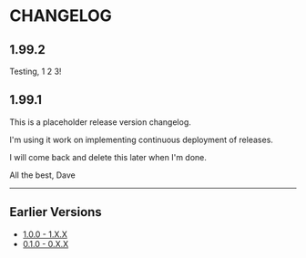 # CHANGELOG

## 1.99.2

</placeholder>
  Testing, 1 2 3!
</placeholder>

## 1.99.1

This is a placeholder release version changelog.

I'm using it work on implementing continuous deployment of releases.

I will come back and delete this later when I'm done.

All the best,
Dave

---

## Earlier Versions

* [1.0.0 - 1.X.X](CHANGELOG-1.X.X.md)
* [0.1.0 - 0.X.X](CHANGELOG-0.X.X.md)
